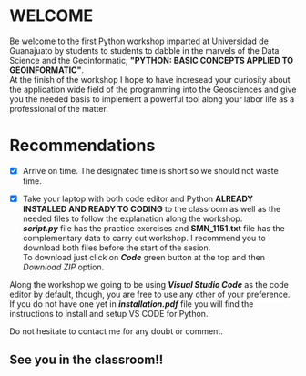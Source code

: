 # WELCOME
Be welcome to the first Python workshop imparted at Universidad de Guanajuato by students to students to dabble in the marvels of the Data Science and the Geoinformatic; **"PYTHON: BASIC CONCEPTS APPLIED TO GEOINFORMATIC"**.  
At the finish of the workshop I hope to have incresead your curiosity about the application wide field of the programming into the Geosciences and give you the needed basis to implement a powerful tool along your labor life as a professional of the matter.  
  
# Recommendations  
- [x] Arrive on time. The designated time is short so we should not waste time.  
  
- [x] Take your laptop with both code editor and Python **ALREADY INSTALLED AND READY TO CODING** to the classroom as well as the needed files to follow the explanation along the workshop.  
**_script.py_** file has the practice exercises and **SMN_1151.txt** file has the complementary data to carry out workshop. I recommend you to download both files before the start of the sesion.  
To download just click on **_Code_** green button at the top and then _Download ZIP_ option.

  
Along the workshop we going to be using **_Visual Studio Code_** as the code editor by default, though, you are free to use any other of your preference. If you do not have one yet in **_installation.pdf_** file you will find the instructions to install and setup VS CODE for Python.  
  
Do not hesitate to contact me for any doubt or comment.

## See you in the classroom!!
